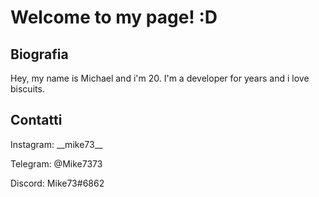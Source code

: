# Welcome to my page! :D
## Biografia
Hey, my name is Michael and i'm 20. I'm a developer for years and i love biscuits.

## Contatti
Instagram: \_\_mike73\_\_

Telegram: @Mike7373

Discord: Mike73#6862
